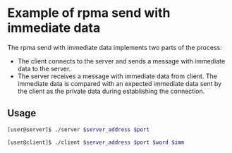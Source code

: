 Example of rpma send with immediate data
===

The rpma send with immediate data implements two parts of the process:
- The client connects to the server and sends a message with immediate
data to the server.
- The server receives a message with immediate data from client.  The
immediate data is compared with an expected immediate data sent by the
client as the private data during establishing the connection.

## Usage

```bash
[user@server]$ ./server $server_address $port
```

```bash
[user@client]$ ./client $server_address $port $word $imm
```
